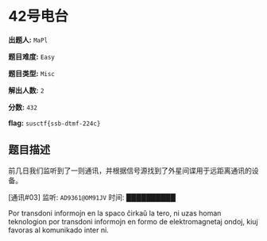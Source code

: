 # 42号电台

**出题人:** `MaPl`

**题目难度:** `Easy`

**题目类型:** `Misc`

**解出人数:** `2`

**分数:** `432`

**flag:** `susctf{ssb-dtmf-224c}`

## 题目描述

前几日我们监听到了一则通讯，并根据信号源找到了外星间谍用于远距离通讯的设备。

[通讯#03] 监听: `AD9361@OM91JV` 时间: ██████████

Por transdoni informojn en la spaco ĉirkaŭ la tero, ni uzas homan teknologion por transdoni informojn en formo de elektromagnetaj ondoj, kiuj favoras al komunikado inter ni.


            